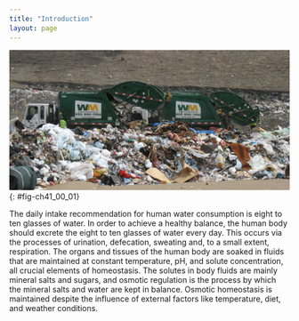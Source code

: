 ```yaml
---
title: "Introduction"
layout: page
---
```



<?cnx.eoc class="summary" title="Sections Summary"?>

<?cnx.eoc class="art-exercise" title="Art Connections"?>

<?cnx.eoc class="multiple-choice" title="Multiple Choice"?>

<?cnx.eoc class="free-response" title="Free Response"?>

 ![Photo shows two garbage trucks dumping their contents into a landfill.](../resources/Figure_41_00_01.jpg "Just as humans recycle what we can and dump the remains into landfills, our bodies use and recycle what they can and excrete the remaining waste products. Our bodies&#x2019; complex systems have developed ways to treat waste and maintain a balanced internal environment. (credit: modification of work by Redwin Law)"){: #fig-ch41_00_01}

The daily intake recommendation for human water consumption is eight to ten glasses of water. In order to achieve a healthy balance, the human body should excrete the eight to ten glasses of water every day. This occurs via the processes of urination, defecation, sweating and, to a small extent, respiration. The organs and tissues of the human body are soaked in fluids that are maintained at constant temperature, pH, and solute concentration, all crucial elements of homeostasis. The solutes in body fluids are mainly mineral salts and sugars, and osmotic regulation is the process by which the mineral salts and water are kept in balance. Osmotic homeostasis is maintained despite the influence of external factors like temperature, diet, and weather conditions.

